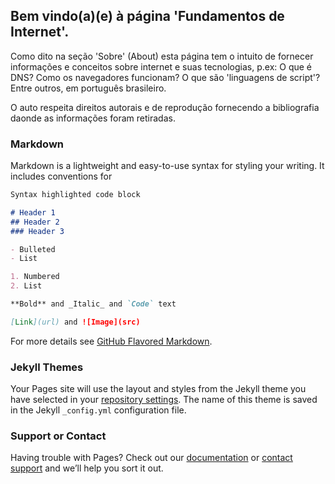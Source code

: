 ## Bem vindo(a)(e) à página 'Fundamentos de Internet'.

Como dito na seção 'Sobre' (About) esta página tem o intuito de fornecer informações e conceitos sobre internet e suas tecnologias, p.ex: O que é DNS? Como os navegadores funcionam? O que são 'linguagens de script'? Entre outros, em português brasileiro.

O auto respeita direitos autorais e de reprodução fornecendo a bibliografia daonde as informações foram retiradas.

### Markdown

Markdown is a lightweight and easy-to-use syntax for styling your writing. It includes conventions for

```markdown
Syntax highlighted code block

# Header 1
## Header 2
### Header 3

- Bulleted
- List

1. Numbered
2. List

**Bold** and _Italic_ and `Code` text

[Link](url) and ![Image](src)
```

For more details see [GitHub Flavored Markdown](https://guides.github.com/features/mastering-markdown/).

### Jekyll Themes

Your Pages site will use the layout and styles from the Jekyll theme you have selected in your [repository settings](https://github.com/VictorPinas/Fundamentos-de-Internet.github.io/settings). The name of this theme is saved in the Jekyll `_config.yml` configuration file.

### Support or Contact

Having trouble with Pages? Check out our [documentation](https://docs.github.com/categories/github-pages-basics/) or [contact support](https://github.com/contact) and we’ll help you sort it out.
